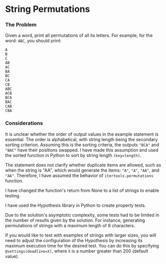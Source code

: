 # String Permutations

### The Problem

Given a word, print all permutations of all its letters.
For example, for the word: `ABC`, you should print:

```
A
B
C
AB
AC
BA
BC
CA
CB
ABC
ACB
BCA
BAC
CAB
CBA
```

### Considerations

It is unclear whether the order of output values in the example statement is essential. The order is alphabetical, with string length being the secondary sorting criterion. Assuming this is the sorting criteria, the outputs `"BCA"` and `"BAC"` have their positions swapped. I have made this assumption and used the sorted function in Python to sort by string length `(key=length)`.

The statement does not clarify whether duplicate items are allowed, such as when the string is "AA", which would generate the items: `"A"`, `"A"`, `"AA"`, and `"AA"`. Therefore, I have assumed the behavior of `itertools.permutations` function.

I have changed the function's return from None to a list of strings to enable testing.

I have used the Hypothesis library in Python to create property tests.

Due to the solution's asymptotic complexity, some tests had to be limited in the number of results given by the solution. For instance, generating permutations of strings with a maximum length of 8 characters.

If you would like to test with examples of strings with larger sizes, you will need to adjust the configuration of the Hypothesis by increasing its maximum execution time for the desired test. You can do this by specifying `@settings(deadline=X)`, where `X` is a number greater than 200 (default value).
